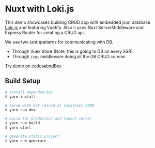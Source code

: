 # Nuxt with Loki.js 

This demo showcases building CRUD app with embedded json database
[Loki.js](http://lokijs.org/) and featuring Vuetify. Also it uses Nuxt ServerMiddleware
and Express Router for creating a CRUD api.

  We use two (anti)patterns for communicating with DB.

* Through Vuex Store (Note, this is going to DB on every SSR)
* Through `/api` middleware doing all the DB CRUD comms
 
 [Try demo on codesabndBox](https://codesandbox.io/s/lr9or04n67)

## Build Setup

``` bash
# install dependencies
$ yarn install

# serve with hot reload at localhost:3000
$ yarn run dev

# build for production and launch server
$ yarn run build
$ yarn start

# generate static project
$ yarn run generate
```
